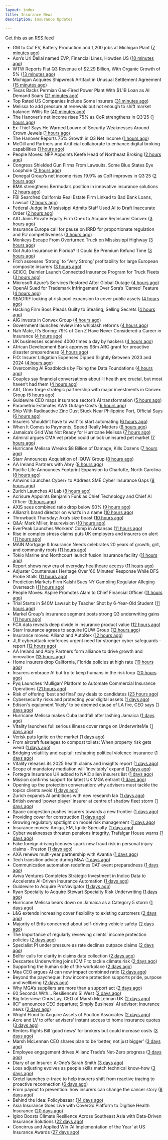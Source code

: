 ```yaml
---
layout: index
title: Insurance News
description: Insurance Updates

---
```


[Get this as an RSS feed](/insurance.rss)

<!-- news_marker starts -->
- GM to Cut EV, Battery Production and 1,200 jobs at Michigan Plant ([7 minutes ago](https://www.insurancejournal.com/news/midwest/2025/10/30/845826.htm))
- Aon’s Uri Dallal named EVP, Financial Lines, Howden US ([10 minutes ago](https://www.reinsurancene.ws/aons-uri-dallal-named-evp-financial-lines-howden-us/))
- WTW Reports Flat Q3 Revenue of $2.29 Billion, With Organic Growth of 5% ([13 minutes ago](https://www.insurancejournal.com/news/international/2025/10/30/845812.htm))
- Michigan Acquires Shipwreck Artifact in Unusual Settlement Agreement ([15 minutes ago](https://www.insurancejournal.com/news/midwest/2025/10/30/845817.htm))
- Texas Backs Permian Gas-Fired Power Plant With $1.1B Loan as AI Demand Soars ([21 minutes ago](https://www.insurancejournal.com/news/southcentral/2025/10/30/845814.htm))
- Top Rated US Companies Include Some Insurers ([31 minutes ago](https://insurance-edge.net/2025/10/30/top-rated-us-companies-include-some-insurers/))
- Melissa to add pressure at renewals but not enough to shift market balance: Willis Re ([40 minutes ago](https://www.reinsurancene.ws/melissa-to-add-pressure-at-renewals-but-not-enough-to-shift-market-balance-willis-re/))
- The Hanover’s net income rises 75% as CoR strengthens in Q3’25 ([1 hours ago](https://www.reinsurancene.ws/the-hanovers-net-income-rises-75-as-cor-strengthens-in-q325/))
- Ex-Thief Says He Warned Louvre of Security Weaknesses Around Crown Jewels ([1 hours ago](https://www.insurancejournal.com/news/international/2025/10/30/845793.htm))
- The Hanover Reports 75% Growth in Q3 Net Income ([1 hours ago](https://www.insurancejournal.com/news/national/2025/10/30/845791.htm))
- McGill and Partners and Artificial collaborate to enhance digital broking capabilities ([1 hours ago](https://www.reinsurancene.ws/mcgill-and-partners-and-artificial-collaborate-to-enhance-digital-broking-capabilities/))
- People Moves: NFP Appoints Keefe Head of Northeast Broking ([2 hours ago](https://www.insurancejournal.com/news/east/2025/10/30/845115.htm))
- Congress Shielded Gun Firms From Lawsuits. Some Blue States Eye Loophole ([2 hours ago](https://www.insurancejournal.com/news/east/2025/10/30/845787.htm))
- Donegal Group’s net income rises 19.9% as CoR improves in Q3’25 ([2 hours ago](https://www.reinsurancene.ws/donegal-groups-net-income-rises-19-9-as-cor-improves-in-q325/))
- BMA strengthens Bermuda’s position in innovative insurance solutions ([2 hours ago](https://www.reinsurancene.ws/bma-strengthens-bermudas-position-in-innovative-insurance-solutions/))
- FBI Searched California Real Estate Firm Linked to Bad Bank Loans, Lawsuit ([2 hours ago](https://www.insurancejournal.com/news/west/2025/10/30/845778.htm))
- Federal Judge in Mississippi Admits Staff Used AI to Draft Inaccurate Order ([2 hours ago](https://www.insurancejournal.com/news/southeast/2025/10/30/845772.htm))
- AIG Joins Private Equity Firm Onex to Acquire Re/Insurer Convex ([3 hours ago](https://www.insurancejournal.com/news/international/2025/10/30/845764.htm))
- Insurance Europe call for pause on IRRD for proportionate regulation and EU competitiveness ([3 hours ago](https://www.reinsurancene.ws/insurance-europe-call-for-pause-on-irrd-for-proportionate-regulation-and-eu-competitiveness/))
- Monkeys Escape From Overturned Truck on Mississippi Highway ([3 hours ago](https://www.insurancejournal.com/news/southeast/2025/10/30/845767.htm))
- Got Auto Insurance in Florida? It Could Be Premium Refund Time ([3 hours ago](https://insurance-edge.net/2025/10/30/got-auto-insurance-in-florida-it-could-be-premium-refund-time/))
- Fitch assesses ‘Strong’ to ‘Very Strong’ profitability for large European composite insurers ([3 hours ago](https://www.reinsurancene.ws/fitch-assesses-strong-to-very-strong-profitability-for-large-european-composite-insurers/))
- GEICO, Daimler Launch Connected Insurance Program for Truck Fleets ([3 hours ago](https://www.insurancejournal.com/news/national/2025/10/30/845760.htm))
- Microsoft Azure’s Services Restored After Global Outage ([4 hours ago](https://www.insurancejournal.com/news/national/2025/10/30/845757.htm))
- OpenAI Sued for Trademark Infringement Over Sora’s ‘Cameo’ Feature ([4 hours ago](https://www.insurancejournal.com/news/national/2025/10/30/845704.htm))
- SEADRIF looking at risk pool expansion to cover public assets ([4 hours ago](https://www.reinsurancene.ws/seadrif-looking-at-risk-pool-expansion-to-cover-public-assets/))
- Hacking Firm Boss Pleads Guilty to Stealing, Selling Secrets ([4 hours ago](https://www.insurancejournal.com/news/national/2025/10/30/845713.htm))
- AIG invests in Convex Group ([4 hours ago](https://www.postonline.co.uk/news/7959298/aig-invests-in-convex-group))
- Government launches review into whiplash reforms ([4 hours ago](https://www.postonline.co.uk/news/7959297/government-launches-review-into-whiplash-reforms))
- Nah Mate, It’s Boring: 79% of Gen Z Have Never Considered a Career in Insurance ([4 hours ago](https://insurance-edge.net/2025/10/30/nah-mate-its-boring-79-of-gen-z-have-never-considered-a-career-in-insurance/))
- UK businesses scanned 4000 times a day by hackers ([4 hours ago](https://www.postonline.co.uk/commercial/7959296/uk-businesses-scanned-4000-times-a-day-by-hackers))
- African Development Bank approves $6m ARC grant for proactive disaster preparedness ([4 hours ago](https://www.reinsurancene.ws/african-development-bank-approves-6m-arc-grant-for-proactive-disaster-preparedness/))
- FIO: Insurer Litigation Expenses Dipped Slightly Between 2023 and 2024 ([4 hours ago](https://www.insurancejournal.com/news/national/2025/10/30/845687.htm))
- Overcoming AI Roadblocks by Fixing the Data Foundations ([4 hours ago](https://insurance-edge.net/2025/10/30/overcoming-ai-roadblocks-by-fixing-the-data-foundations/))
- Couples say financial conversations about ill health are crucial, but most haven’t had them ([4 hours ago](https://ifamagazine.com/couples-say-financial-conversations-about-ill-health-are-crucial-but-most-havent-had-them/))
- AIG, Onex forge strategic partnership with major investments in Convex Group ([5 hours ago](https://www.insurancebusinessmag.com/uk/news/breaking-news/aig-onex-forge-strategic-partnership-with-major-investments-in-convex-group-554888.aspx))
- Guidewire CEO maps insurance sector’s AI transformation ([5 hours ago](https://www.postonline.co.uk/technology/7959294/guidewire-ceo-maps-insurance-sectors-ai-transformation))
- Parametrix Estimates AWS Outage Costs ([6 hours ago](https://insurance-edge.net/2025/10/30/parametrix-estimates-aws-outage-costs/))
- Ship With Radioactive Zinc Dust Stuck Near Philippine Port, Official Says ([6 hours ago](https://www.insurancejournal.com/news/international/2025/10/30/845746.htm))
- Insurers ‘shouldn’t have to wait’ to start automating ([6 hours ago](https://www.postonline.co.uk/news/7959291/insurers-shouldnt-have-to-wait-to-start-automating))
- When It Comes to Payments, Speed Really Matters ([6 hours ago](https://insurance-edge.net/2025/10/30/when-it-comes-to-payments-speed-really-matters/))
- Jamaica’s Grid Was Not Ready for Hurricane Melissa ([7 hours ago](https://www.insurancejournal.com/news/international/2025/10/30/845742.htm))
- Admiral argues CMA vet probe could unlock uninsured pet market ([7 hours ago](https://www.postonline.co.uk/personal/7959292/admiral-argues-cma-vet-probe-could-unlock-uninsured-pet-market))
- Hurricane Melissa Wreaks $8 Billion of Damage, Kills Dozens ([7 hours ago](https://www.insurancejournal.com/news/international/2025/10/30/845732.htm))
- Starr Announces Acquisition of IQUW Group ([8 hours ago](https://www.insurtechinsights.com/starr-announces-acquisition-of-iquw-group/))
- AA Ireland Partners with Abry ([8 hours ago](https://www.insurtechinsights.com/aa-ireland-partners-with-abry/))
- Pacific Life Announces Footprint Expansion to Charlotte, North Carolina ([8 hours ago](https://www.insurtechinsights.com/pacific-life-announces-footprint-expansion-to-charlotte-north-carolina/))
- Amwins Launches Cyber+ to Address SME Cyber Insurance Gaps ([8 hours ago](https://www.insurtechinsights.com/amwins-launches-cyber-to-address-sme-cyber-insurance-gaps/))
- Zurich Launches AI Lab ([8 hours ago](https://www.insurtechinsights.com/zurich-launches-ai-lab/))
- Acrisure Appoints Benjamin Funk as Chief Technology and Chief AI Officer ([9 hours ago](https://www.insurtechinsights.com/acrisure-appoints-benjamin-funk-as-chief-technology-and-chief-ai-officer/))
- AXIS sees combined ratio drop below 90% ([9 hours ago](https://www.insurancebusinessmag.com/uk/news/breaking-news/axis-sees-combined-ratio-drop-below-90-251472.aspx))
- Allianz’s brand director on what’s in a name ([10 hours ago](https://www.postonline.co.uk/personal/7959246/allianzs-brand-director-on-whats-in-a-name))
- Throwback Thursday: Axa’s size boast ([10 hours ago](https://www.postonline.co.uk/commercial/7956774/throwback-thursday-axas-size-boast))
- Q&A: Mark Miller, Insurevision ([10 hours ago](https://www.postonline.co.uk/technology/7958896/qa-mark-miller-insurevision))
- EverPeak Launches Workers’ Comp in Arkansas ([11 hours ago](https://www.insurancejournal.com/news/southcentral/2025/10/30/845723.htm))
- Rise in complex stress claims puts UK employers and insurers on alert ([11 hours ago](https://www.insurancebusinessmag.com/uk/news/breaking-news/rise-in-complex-stress-claims-puts-uk-employers-and-insurers-on-alert-554746.aspx))
- MAIN Mortgage & Insurance Needs celebrates 20 years of growth, grit, and community roots ([11 hours ago](https://www.insurancebusinessmag.com/uk/news/property-insurance/main-mortgage-and-insurance-needs-celebrates-20-years-of-growth-grit-and-community-roots-554862.aspx))
- Tokio Marine and Northcourt launch fusion insurance facility ([11 hours ago](https://www.insurancebusinessmag.com/uk/news/breaking-news/tokio-marine-and-northcourt-launch-fusion-insurance-facility-554861.aspx))
- Report shows new era of everyday healthcare access ([11 hours ago](https://www.insurancebusinessmag.com/uk/news/life-insurance/report-shows-new-era-of-everyday-healthcare-access-554860.aspx))
- Adjuster Countersues Heritage Over ’60 Minutes’ Response While DFS Probe Stalls ([11 hours ago](https://www.insurancejournal.com/news/southeast/2025/10/30/845690.htm))
- Prediction Markets Firm Kalshi Sues NY Gambling Regulator Alleging Overreach ([11 hours ago](https://www.insurancejournal.com/news/east/2025/10/30/845574.htm))
- People Moves: Aspire Promotes Alam to Chief Financial Officer ([11 hours ago](https://www.insurancejournal.com/news/west/2025/10/30/845119.htm))
- Trial Starts in $40M Lawsuit by Teacher Shot by 6-Year-Old Student ([11 hours ago](https://www.insurancejournal.com/news/east/2025/10/30/845719.htm))
- Markel Group's insurance segment posts strong Q3 underwriting gains ([11 hours ago](https://www.insurancebusinessmag.com/uk/news/breaking-news/markel-groups-insurance-segment-posts-strong-q3-underwriting-gains-554852.aspx))
- FCA data reveals deep divide in insurance product value ([12 hours ago](https://www.insurancebusinessmag.com/uk/news/breaking-news/fca-data-reveals-deep-divide-in-insurance-product-value-554803.aspx))
- Starr Insurance agrees to acquire IQUW Group ([12 hours ago](https://www.insurancebusinessmag.com/uk/news/breaking-news/starr-insurance-agrees-to-acquire-iquw-group-554811.aspx))
- Insurance moves: Allianz and AutoRek ([12 hours ago](https://www.insurancebusinessmag.com/uk/news/breaking-news/insurance-moves-allianz-and-autorek-554808.aspx))
- JLR cyberattack reinforces urgent need for stronger cyber safeguards - report ([12 hours ago](https://www.insurancebusinessmag.com/uk/news/cyber/jlr-cyberattack-reinforces-urgent-need-for-stronger-cyber-safeguards--report-554807.aspx))
- AA Ireland and Abry Partners form alliance to drive growth and innovation ([13 hours ago](https://www.insurancebusinessmag.com/uk/news/auto-motor/aa-ireland-and-abry-partners-form-alliance-to-drive-growth-and-innovation-554800.aspx))
- Home insurers drop California, Florida policies at high rate ([19 hours ago](https://www.dig-in.com/news/home-insurance-crisis-deepens-in-florida-california))
- Insurers embrace AI but try to keep humans in the risk loop ([20 hours ago](https://www.dig-in.com/news/insurers-embrace-ai-but-try-to-keep-humans-in-the-risk-loop))
- Pyq Launches ‘Mulligan’ Platform to Automate Commercial Insurance Operations ([21 hours ago](https://thefintechtimes.com/pyq-launches-mulligan-platform-to-automate-commercial-insurance-operations/))
- Risk of offering 'best and final' pay deals to candidates ([23 hours ago](https://www.insurancebusinessmag.com/uk/business-strategy/risk-of-offering-best-and-final-pay-deals-to-candidates-554768.aspx))
- Cybersecurity risks and protecting your digital assets ([1 days ago](https://www.dig-in.com/podcast/cybersecurity-risks-and-protecting-your-digital-assets))
- Edison's equipment 'likely' to be deemed cause of LA fire, CEO says ([1 days ago](https://www.dig-in.com/articles/edisons-equipment-likely-to-be-deemed-cause-of-la-fire))
- Hurricane Melissa makes Cuba landfall after lashing Jamaica ([1 days ago](https://www.dig-in.com/articles/hurricane-melissa-makes-cuba-landfall-after-lashing-jamaica))
- Vitality launches full serious illness cover range on UnderwriteMe ([1 days ago](https://ifamagazine.com/vitality-launches-full-serious-illness-cover-range-on-underwriteme/))
- Verisk puts Ignite on the market ([1 days ago](https://www.postonline.co.uk/news/7959286/verisk-puts-ignite-on-the-market))
- From aircraft fuselages to compost toilets: When property risk gets weird ([1 days ago](https://www.insurancebusinessmag.com/uk/news/property-insurance/from-aircraft-fuselages-to-compost-toilets-when-property-risk-gets-weird-554699.aspx))
- Bridging volatility and capital: reshaping political violence insurance ([1 days ago](https://www.insurancebusinessmag.com/uk/news/breaking-news/bridging-volatility-and-capital-reshaping-political-violence-insurance-554695.aspx))
- Vitality releases its 2025 health claims and insights report ([1 days ago](https://ifamagazine.com/vitality-releases-its-2025-health-claims-and-insights-report/))
- Scope of mandatory mediation will ‘inevitably’ expand ([1 days ago](https://www.postonline.co.uk/claims/7959287/scope-of-mandatory-mediation-will-inevitably-expand))
- Fortegra Insurance UK added to NAIC alien insurers list ([1 days ago](https://www.insurancebusinessmag.com/uk/news/breaking-news/fortegra-insurance-uk-added-to-naic-alien-insurers-list-554687.aspx))
- Mission confirms support for latest UK MGA entrant ([1 days ago](https://www.insurancebusinessmag.com/uk/news/breaking-news/mission-confirms-support-for-latest-uk-mga-entrant-554685.aspx))
- Opening up the protection conversation: why advisers must tackle the topics clients avoid ([1 days ago](https://ifamagazine.com/opening-up-the-protection-conversation-why-advisers-must-tackle-the-topics-clients-avoid/))
- Zurich expands AI ambitions with new research lab ([1 days ago](https://www.insurancebusinessmag.com/uk/news/technology/zurich-expands-ai-ambitions-with-new-research-lab-554656.aspx))
- British owned ‘power player’ insurer at centre of shadow fleet storm ([1 days ago](https://www.insurancebusinessmag.com/uk/news/marine/british-owned-power-player-insurer-at-centre-of-shadow-fleet-storm-554616.aspx))
- Space congestion pushes insurers towards a new frontier ([1 days ago](https://www.postonline.co.uk/commercial/7958974/space-congestion-pushes-insurers-towards-a-new-frontier))
- Providing cover for construction ([1 days ago](https://www.postonline.co.uk/commercial/7959042/providing-cover-for-construction))
- Growing regulatory spotlight on model risk management ([1 days ago](https://www.postonline.co.uk/risk-management/7958994/growing-regulatory-spotlight-on-model-risk-management))
- Insurance moves: Amiga, FM, Ignite Specialty ([1 days ago](https://www.insurancebusinessmag.com/uk/news/breaking-news/insurance-moves-amiga-fm-ignite-specialty-554635.aspx))
- Cyber weaknesses threaten pensions integrity, Trafalgar House warns ([1 days ago](https://www.insurancebusinessmag.com/uk/news/cyber/cyber-weaknesses-threaten-pensions-integrity-trafalgar-house-warns-554633.aspx))
- Fake foreign driving licenses spark new fraud risk in personal injury claims - Preston ([1 days ago](https://www.insurancebusinessmag.com/uk/news/auto-motor/fake-foreign-driving-licenses-spark-new-fraud-risk-in-personal-injury-claims--preston-554632.aspx))
- AXA renews multi-year partnership with Avantia ([1 days ago](https://www.insurancebusinessmag.com/uk/news/property-insurance/axa-renews-multiyear-partnership-with-avantia-554625.aspx))
- Tech transition advice during M&A ([1 days ago](https://www.dig-in.com/news/tech-transition-advice-during-m-a))
- Communication automation redefines CAT event preparedness ([1 days ago](https://www.dig-in.com/opinion/communication-automation-redefines-cat-event-preparedness))
- Aviva Ventures Completes Strategic Investment in Indico Data to Accelerate AI-Driven Insurance Automation ([1 days ago](https://www.insurtechinsights.com/aviva-ventures-completes-strategic-investment-in-indico-data-to-accelerate-ai-driven-insurance-automation/))
- Guidewire to Acquire ProNavigator ([1 days ago](https://www.insurtechinsights.com/guidewire-to-acquire-pronavigator/))
- Ryan Specialty to Acquire Stewart Specialty Risk Underwriting ([1 days ago](https://www.insurtechinsights.com/ryan-specialty-to-acquire-stewart-specialty-risk-underwriting/))
- Hurricane Melissa bears down on Jamaica as a Category 5 storm ([1 days ago](https://www.dig-in.com/articles/hurricane-melissa-bears-down-jamaica-a-category-5-storm))
- L&G extends increasing cover flexibility to existing customers ([2 days ago](https://ifamagazine.com/lg-extends-increasing-cover-flexibility-to-existing-customers/))
- Majority of Brits concerned about self-driving vehicle safety ([2 days ago](https://www.postonline.co.uk/news/7959285/majority-of-brits-concerned-about-self-driving-vehicle-safety))
- The Importance of regularly reviewing clients’ income protection policies ([2 days ago](https://ifamagazine.com/the-importance-of-regularly-reviewing-clients-income-protection-policies/))
- Specialist PI under pressure as rate declines outpace claims ([2 days ago](https://www.insurancebusinessmag.com/uk/news/professional-liability/specialist-pi-under-pressure-as-rate-declines-outpace-claims-554537.aspx))
- Belfor calls for clarity in claims data collection ([2 days ago](https://www.postonline.co.uk/claims/7959280/belfor-calls-for-clarity-in-claims-data-collection))
- Descartes Underwriting joins ICMIF to tackle climate risk ([2 days ago](https://www.insurancebusinessmag.com/uk/news/breaking-news/descartes-underwriting-joins-icmif-to-tackle-climate-risk-554533.aspx))
- Supporting the human side of the workplace ([2 days ago](https://www.dig-in.com/opinion/supporting-the-human-side-of-the-workplace))
- Mea CEO argues AI can now impact combined ratio ([2 days ago](https://www.postonline.co.uk/technology/7959284/mea-ceo-argues-ai-can-now-impact-combined-ratio))
- Beyond the paycheque: how income protection supports pride, purpose and wellbeing ([2 days ago](https://ifamagazine.com/protecting-what-makes-you-proud/))
- Why MGA’s suppliers are more than a support act ([2 days ago](https://www.postonline.co.uk/commercial/7959247/why-mgas-suppliers-are-more-than-a-support-act))
- 60 Seconds With... Resilience’s Si West ([2 days ago](https://www.postonline.co.uk/technology/7958188/60-seconds-with-resiliences-si-west))
- Big Interview: Chris Lay, CEO of Marsh McLennan UK ([2 days ago](https://www.postonline.co.uk/broker/7959104/big-interview-chris-lay-ceo-of-marsh-mclennan-uk))
- IICF announces CEO departure; Simply Business' AI advisor: Insurance news ([2 days ago](https://www.dig-in.com/news/iicf-ceo-departure-simply-business-ai-advisor-insurance-news))
- Wright Flood to Acquire Assets of Poulton Associates ([2 days ago](https://www.insurtechinsights.com/wright-flood-to-acquire-assets-of-poulton-associates/))
- Acre and LV to offer advisers’ instant access to home insurance quotes ([3 days ago](https://ifamagazine.com/acre-and-lv-to-offer-advisers-instant-access-to-home-insurance-quotes/))
- Renters Rights Bill ‘good news’ for brokers but could increase costs ([3 days ago](https://www.postonline.co.uk/broker/7959282/renters-rights-bill-%E2%80%98good-news%E2%80%99-for-brokers-but-could-increase-costs))
- Marsh McLennan CEO shares plan to be ‘better, not just bigger’ ([3 days ago](https://www.postonline.co.uk/news/7959106/marsh-mclennan-ceo-shares-plan-to-be-%E2%80%98better-not-just-bigger%E2%80%99))
- Employee engagement drives Allianz Trade’s Net-Zero progress ([3 days ago](https://www.postonline.co.uk/news/7959245/employee-engagement-drives-allianz-trade%E2%80%99s-net-zero-progress))
- Diary of an Insurer: A-One’s Sarah Smith ([3 days ago](https://www.postonline.co.uk/broker/7958939/diary-of-an-insurer-a-one%E2%80%99s-sarah-smith))
- Loss adjusting evolves as people skills match technical know-how ([3 days ago](https://www.postonline.co.uk/claims/7959144/loss-adjusting-evolves-as-people-skills-match-technical-know-how))
- Gretel launches e-trace to help insurers shift from reactive tracing to proactive reconnection ([6 days ago](https://ifamagazine.com/gretel-launches-e-trace-to-help-insurers-shift-from-reactive-tracing-to-proactive-customer-reconnection/))
- From payout to prevention: how insurers can change the cancer story ([8 days ago](https://ifamagazine.com/from-payout-to-prevention-how-insurers-can-change-the-cancer-story/))
- Behind the Idea: Policybazaar ([14 days ago](https://thefintechtimes.com/behind-the-idea-policybazaar/))
- Asia Insurance Goes Live with CoverGo Platform to Digitise Health Insurance ([20 days ago](https://thefintechtimes.com/asia-insurance-goes-live-with-covergo-platform-to-digitise-health-insurance/))
- Igloo Boosts Climate Resilience Across Southeast Asia with Data-Driven Insurance Solutions ([22 days ago](https://thefintechtimes.com/igloo-boosts-climate-resilience-across-southeast-asia-with-data-driven-insurance-solutions/))
- Concirrus and Applied Win ‘AI Implementation of the Year’ at US Insurance Awards ([27 days ago](https://thefintechtimes.com/concirrus-ai-cuts-aviation-underwriting-time-from-36-hours-to-minutes-for-applied-aviation/))

<!-- news_marker ends -->